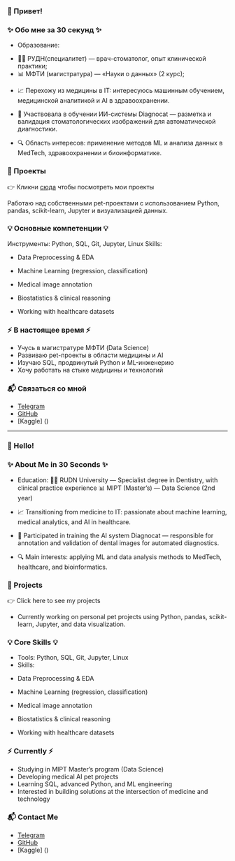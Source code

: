 ### 👋 Привет!

### ✨ Обо мне за 30 секунд ✨
* Образование:
- 👩‍⚕️ РУДН(специалитет) — врач-стоматолог, опыт клинической практики;
- 📊 МФТИ (магистратура) — «Науки о данных» (2 курс);

* 📈 Перехожу из медицины в IT: интересуюсь машинным обучением, медицинской аналитикой и AI в здравоохранении.

* 🧠 Участвовала в обучении ИИ-системы Diagnocat — разметка и валидация стоматологических изображений для автоматической диагностики.

* 🔍 Область интересов: применение методов ML и анализа данных в MedTech, здравоохранении и биоинформатике.

### 📁 Проекты
👉 Кликни [сюда]() чтобы посмотреть мои проекты

Работаю над собственными pet-проектами с использованием Python, pandas, scikit-learn, Jupyter и визуализацией данных.

### 💡 Основные компетенции 💡
Инструменты: Python, SQL, Git, Jupyter, Linux
Skills:

* Data Preprocessing & EDA

* Machine Learning (regression, classification)

* Medical image annotation

* Biostatistics & clinical reasoning

* Working with healthcare datasets

### ⚡ В настоящее время ⚡
- Учусь в магистратуре МФТИ (Data Science)
- Развиваю pet-проекты в области медицины и AI
- Изучаю SQL, продвинутый Python и ML-инженерию
- Хочу работать на стыке медицины и технологий

### 📬 Связаться со мной
- [Telegram](@SuperMBA)
- [GitHub](SuperMBA)
- [Kaggle] ()

---

### 👋 Hello!
### ✨ About Me in 30 Seconds ✨
* Education:
👩‍⚕️ RUDN University — Specialist degree in Dentistry, with clinical practice experience
📊 MIPT (Master’s) — Data Science (2nd year)

* 📈 Transitioning from medicine to IT: passionate about machine learning, medical analytics, and AI in healthcare.

* 🧠 Participated in training the AI system Diagnocat — responsible for annotation and validation of dental images for automated diagnostics.

* 🔍 Main interests: applying ML and data analysis methods to MedTech, healthcare, and bioinformatics.

### 📁 Projects
👉 Click here to see my projects
- Currently working on personal pet projects using Python, pandas, scikit-learn, Jupyter, and data visualization.

### 💡 Core Skills 💡
- Tools: Python, SQL, Git, Jupyter, Linux
- Skills:

* Data Preprocessing & EDA

* Machine Learning (regression, classification)

* Medical image annotation

* Biostatistics & clinical reasoning

* Working with healthcare datasets

### ⚡ Currently ⚡
- Studying in MIPT Master’s program (Data Science)
- Developing medical AI pet projects
- Learning SQL, advanced Python, and ML engineering
- Interested in building solutions at the intersection of medicine and technology

### 📬 Contact Me
- [Telegram](@SuperMBA)
- [GitHub](SuperMBA)
- [Kaggle] ()

